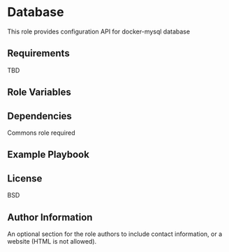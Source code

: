 Database
=========

This role provides configuration API for docker-mysql database

Requirements
------------

TBD

Role Variables
--------------

Dependencies
------------

Commons role required

Example Playbook
----------------


License
-------

BSD

Author Information
------------------

An optional section for the role authors to include contact information, or a website (HTML is not allowed).
